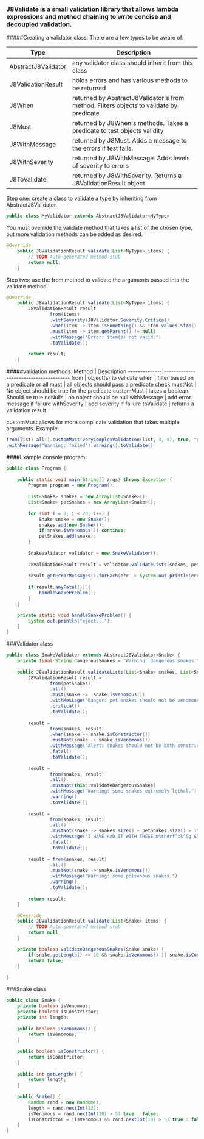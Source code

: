 ### J8Validate is a small validation library that allows lambda expressions and method chaining to write concise and decoupled validation.

#####Creating a validator class:
There are a few types to be aware of:

Type | Description
----------|--------------
AbstractJ8Validator | any validator class should inherit from this class
J8ValidationResult | holds errors and has various methods to be returned
J8When | returned by AbstractJ8Validator's from method. Filters objects to validate by predicate
J8Must | returned by J8When's methods. Takes a predicate to test objects validity
J8WithMessage | returned by J8Must. Adds a message to the errors if test fails.
J8WithSeverity | returned by J8WithMessage. Adds levels of severity to errors
J8ToValidate | returned by J8WithSeverity. Returns a J8ValidationResult object

Step one: create a class to validate a type by inheriting from AbstractJ8Validator<T>.
```java
public class MyValidator extends AbstractJ8Validator<MyType>
```
You must override the validate method that takes a list of the chosen type, but more validation methods can be added as desired.
```java
@Override
	public J8ValidationResult validate(List<MyType> items) {
		// TODO Auto-generated method stub
		return null;
	}
```

Step two: use the from method to validate the arguments passed into the validate method.
```java
@Override
	public J8ValidationResult validate(List<MyType> items) {
		J8ValidationResult result
				from(items)
				.withSeverity(J8Validator.Severity.Critical)
				.when(item -> item.isSomething() && item.values.Size() > 0)
				.must(item -> item.getParent() != null)
				.withMessage("Error: item(s) not valid.")
				.toValidate();
				
		return result;
	}
```

#####validation methods:
Method | Description
--------------|---------------------------------------
from | object(s) to validate
when | filter based on a predicate or all
must | all objects should pass a predicate check
mustNot | No object should be true for the predicate
customMust | takes a boolean. Should be true
noNulls | no object should be null
withMessage | add error message if failure
withSeverity | add severity if failure
toValidate | returns a validation result

customMust allows for more complicate validation that takes multiple arguments. Example:
```java
from(list).all().customMust(veryComplexValidation(list, 3, 87, true, "propName"))
.withMessage("Warning: failed").warning().toValidate()
```

####Example console program:

```java
public class Program {
	
	public static void main(String[] args) throws Exception {
		Program program = new Program();
		
		List<Snake> snakes = new ArrayList<Snake>();
		List<Snake> petSnakes = new ArrayList<Snake>();
		
		for (int i = 0; i < 20; i++) {
			Snake snake = new Snake();
			snakes.add(new Snake());
			if(snake.isVenomous()) continue;
			petSnakes.add(snake);
		}
		
		SnakeValidator validator = new SnakeValidator();
		
		J8ValidationResult result = validator.validateLists(snakes, petSnakes);
		
		result.getErrorMessages().forEach(err -> System.out.println(err));
		
		if(result.anyFatal()) {
			handleSnakeProblem();
		}
	}

	private static void handleSnakeProblem() {
		System.out.println("eject...");
	}
}
```



###Validator class

```java
public class SnakeValidator extends AbstractJ8Validator<Snake> {
	private final String dangerousSnakes = "Warning: dangerous snakes.";
	
	public J8ValidationResult validateLists(List<Snake> snakes, List<Snake> petSnakes) {
		J8ValidationResult result = 
				from(petSnakes)
				.all()
				.must(snake -> !snake.isVenomous())
				.withMessage("Danger: pet snakes should not be venomous.")
				.critical()
				.toValidate();
		
		result =
				from(snakes, result)
				.when(snake -> snake.isConstrictor())
				.mustNot(snake -> snake.isVenomous())
				.withMessage("Alert: snakes should not be both constrictors and venomous.")
				.fatal()
				.toValidate();
		
		result =
				from(snakes, result)
				.all()
				.mustNot(this::validateDangerousSnakes)
				.withMessage("Warning: some snakes extremely lethal.")
				.warning()
				.toValidate();
				
		result =
				from(snakes, result)
				.all()
				.mustNot(snake -> snakes.size() + petSnakes.size() > 15)
				.withMessage("I HAVE HAD IT WITH THESE m%th#rf^ck^&g SNAKES ON THIS m%th#rf^ck^&g PLANE")
				.fatal()
				.toValidate();
		
		result = from(snakes, result)
				.all()
				.mustNot(snake -> snake.isVenomous())
				.withMessage("Warning: some poisonous snakes.")
				.warning()
				.toValidate();
		
		return result;
	}

	@Override
	public J8ValidationResult validate(List<Snake> items) {
		// TODO Auto-generated method stub
		return null;
	}

	private boolean validateDangerousSnakes(Snake snake) {
		if(snake.getLength() >= 10 && snake.isVenomous() || snake.isConstrictor()) return true;
		return false;
	}
	
}
```

###Snake class


```java
public class Snake {
	private boolean isVenomous;
	private boolean isConstrictor;
	private int length;
	
	public boolean isVenomous() {
		return isVenomous;
	}
	
	public boolean isConstrictor() {
		return isConstrictor;
	}
	
	public int getLength() {
		return length;
	}
	
	public Snake() {
		Random rand = new Random();
		length = rand.nextInt(12);
		isVenomous = rand.nextInt(10) > 5? true : false;
		isConstrictor = !isVenomous && rand.nextInt(10) > 5? true : false;
	}
}
```